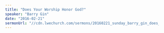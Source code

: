 ```yaml
---
title: "Does Your Worship Honor God?"
speaker: "Barry Gin"
date: "2016-02-21"
sermonUrl: "//cdn.lwechurch.com/sermons/20160221_sunday_barry_gin_does_your_worship_honor_god.mp3"
---
```

